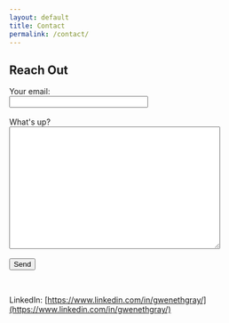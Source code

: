 ```yaml
---
layout: default
title: Contact
permalink: /contact/
---
```


## Reach Out

<form action="https://formspree.io/f/xyzgjqeq" method="POST">
  <label>
    Your email:<br>
    <input type="email" name="email" style="width:250px!important;">
  </label>
  <br><br>
  <label>
    What's up?<br>
    <textarea name="message" style="height:220px!important;width:380px!important;"></textarea>
  </label>
  <br><br>
  <button type="submit">Send</button>
</form>



<br>

LinkedIn: [https://www.linkedin.com/in/gwenethgray/](https://www.linkedin.com/in/gwenethgray/)
